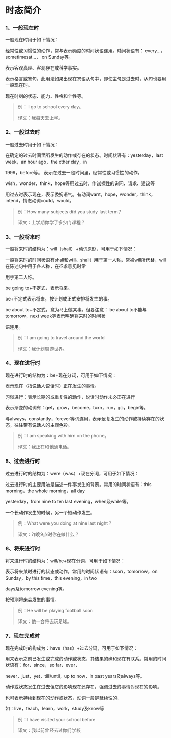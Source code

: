 # 时态简介

### 1、一般现在时

一般现在时用于如下情况：

经常性或习惯性的动作，常与表示频度的时间状语连用。时间状语有： every...， sometimesat...， on Sunday等。

表示客观真理、客观存在或科学事实。

表示格言或警句，此用法如果出现在宾语从句中，即使主句是过去时，从句也要用一般现在时。

现在时刻的状态、能力、性格和个性等。

> 例： I go to school every day。
>
> 译文：我每天去上学。

### 2、一般过去时
一般过去时用于如下情况：

在确定的过去时间里所发生的动作或存在的状态。时间状语有：yesterday，last week，an hour ago，the other day，in 

1999，before等。
表示在过去一段时间里，经常性或习惯性的动作。

wish，wonder，think，hope等用过去时，作试探性的询问、请求、建议等

用过去时表示现在，表示委婉语气。有动词want，hope，wonder，think，intend，情态动词could，would。

> 例：How many subjects did you study last term？
>
> 译文：上学期你学了多少门课程？

### 3、一般将来时
一般将来时的结构为：will（shall）+动词原形，可用于如下情况：

一般将来时的时间状语有shall和will。shall）用于第一人称，常被will所代替，will在陈述句中用于各人称，在征求意见时常

用于第二人称。

be going to+不定式，表示将来。

be+不定式表示将来，按计划或正式安排将发生的事。

be about to+不定式，意为马上做某事。但要注意： be about to不能与 tomorrow，next week等表示明确将来时的时间状

语连用。

> 例：I am going to travel around the world
>
> 译文：我计划周游世界。

### 4、现在进行时
现在进行时的结构为：be+现在分词，可用于如下情况：

表示现在（指说话人说话时）正在发生的事情。

习惯进行：表示长期的或重复性的动作，说话时动作未必正在进行

表示渐变的动词有：get，grow，become，turn，run，go，begin等。

与always，constantly，forever等词连用，表示反复发生的动作或持续存在的状态，往往带有说话人的主观色彩。

> 例：I am speaking with him on the phone。
>
> 译文：我正在和他通电话。

### 5、过去进行时
过去进行时的结构为：were（was）+现在分词，可用于如下情况：

过去进行时的主要用法是描述一件事发生的背景。常用的时间状语有：this morning，the whole morning，all day 

yesterday，from nine to ten last evening，when及while等。

一个长动作发生的时候，另一个短动作发生。

> 例：What were you doing at nine last night？
>
> 译文：昨晚9点时你在做什么？

### 6、将来进行时
将来进行时的结构为：will/be+现在分词，可用于如下情况：

表示将来某时进行的状态或动作，常用的时间状语有：soon，tomorrow，on Sunday，by this time，this evening，in two 

days及tomorrow evening等。

按预测将来会发生的事情。

> 例：He will be playing football soon
>
> 译文：他一会将去玩足球。

### 7、现在完成时
现在完成时的构成为：have（has）+过去分词，可用于如下情况：

用来表示之前已发生或完成的动作或状态，其结果的确和现在有联系。常用的时间状语有：for，since，so far，ever，

never，just，yet，till/until，up to now，in past years及always等。

动作或状态发生在过去但它的影响现在还存在，强调过去的事情对现在的影响。

也可表示持续到现在的动作或状态，动词一般是延续性的，

如：live，teach，learn，work，study及know等

> 例：I have visited your school before
>
> 译文：我以前曾经去过你们学校
